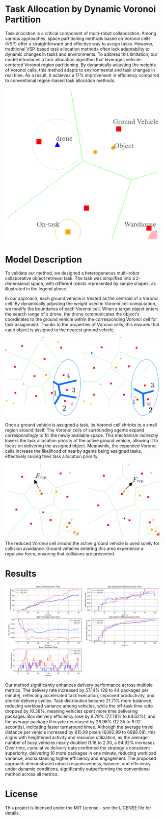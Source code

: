 # Task Allocation by Dynamic Voronoi Partition
Task allocation is a critical component of multi-robot collaboration. Among various approaches, space partitioning methods based on Voronoi cells (VSP) offer a straightforward and effective way to assign tasks. However, traditional VSP-based task allocation methods often lack adaptability to dynamic changes in tasks and environments. To address this limitation, our model introduces a task allocation algorithm that leverages vehicle-centered Voronoi region partitioning. By dynamically adjusting the weights of Voronoi cells, this method adapts to environmental and task changes in real time. As a result, it achieves a 17% improvement in efficiency compared to conventional region-based task allocation methods.

![details](figure/env.png)

# Model Description

To validate our method, we designed a heterogeneous multi-robot collaborative object retrieval task. The task was simplified into a 2-dimensional space, with different robots represented by simple shapes, as illustrated in the legend above. 

In our approach, each ground vehicle is treated as the centroid of a Voronoi cell. By dynamically adjusting the weight used in Voronoi cell computation, we modify the boundaries of each Voronoi cell. When a target object enters the search range of a drone, the drone communicates the object's coordinates to the ground vehicle within the corresponding Voronoi cell for task assignment. Thanks to the properties of Voronoi cells, this ensures that each object is assigned to the nearest ground vehicle.

![details](figure/example.jpg)

Once a ground vehicle is assigned a task, its Voronoi cell shrinks to a small region around itself. The Voronoi cells of surrounding agents expand correspondingly to fill the newly available space. This mechanism indirectly lowers the task allocation priority of the active ground vehicle, allowing it to focus on delivering the assigned object. Meanwhile, the expanded Voronoi cells increase the likelihood of nearby agents being assigned tasks, effectively raising their task allocation priority.

![details](figure/repulsive.jpg)

The reduced Voronoi cell around the active ground vehicle is used solely for collision avoidance. Ground vehicles entering this area experience a repulsive force, ensuring that collisions are prevented.

# Results

![details](figure/results.png)

Our method significantly enhances delivery performance across multiple metrics. The delivery rate increased by 57.14% (28 to 44 packages per minute), reflecting accelerated task execution, improved productivity, and shorter delivery cycles. Task distribution became 21.71% more balanced, reducing workload variance among vehicles, while the off-task time ratio dropped by 10.38%, meaning vehicles spent more time delivering packages. Box delivery efficiency rose by 8.79% (77.78% to 84.62%), and the average package lifecycle decreased by 26.96% (12.35 to 9.02 seconds), indicating faster turnaround times. Although the average travel distance per vehicle increased by 915.09 pixels (6082.99 to 6998.08), this aligns with heightened activity and resource utilization, as the average number of busy vehicles nearly doubled (1.18 to 2.30, a 94.92% increase). Over time, cumulative delivery data confirmed the strategy's consistent superiority, delivering 16 more packages in one minute, reducing workload variance, and sustaining higher efficiency and engagement. The proposed approach demonstrated robust responsiveness, balance, and efficiency under dynamic conditions, significantly outperforming the conventional method across all metrics.

# License
This project is licensed under the MIT License - see the LICENSE file for details.
